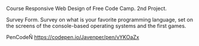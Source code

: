 Course Responsive Web Design of Free Code Camp. 2nd Project.

Survey Form. Survey on what is your favorite programming language, set on the screens of the console-based operating systems and the first games.

PenCodeÑ https://codepen.io/Javenper/pen/vYKOaZx
